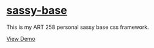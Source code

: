 # [sassy-base](https://johndoenma.github.io/sassy-base/)
This is my ART 258 personal sassy base css framework.

[View Demo](https://johndoenma.github.io/sassy-base/)
